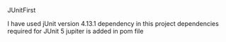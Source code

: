 JUnitFirst

I have used jUnit version 4.13.1 dependency in this project
dependencies required for JUnit 5 jupiter is added in pom file
